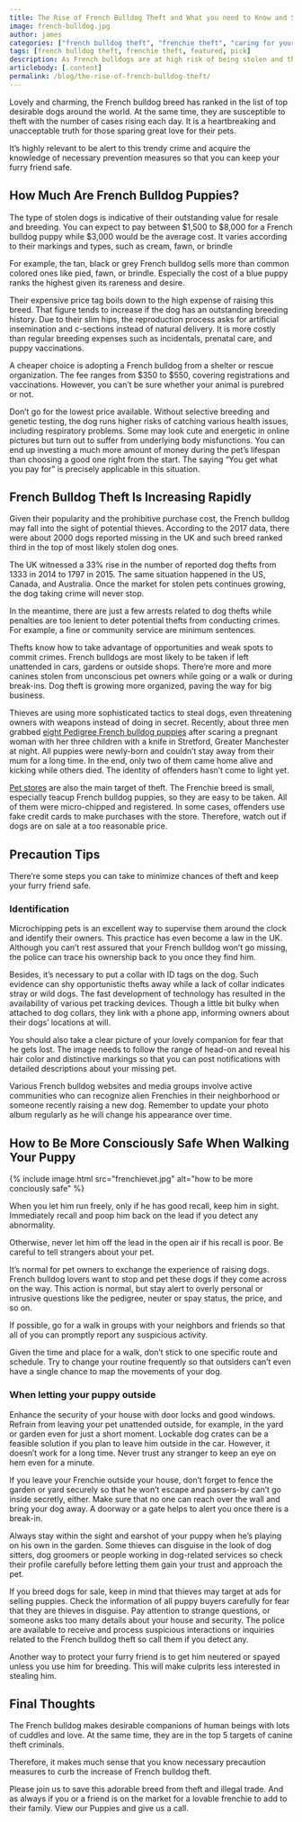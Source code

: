 ```yaml
---
title: The Rise of French Bulldog Theft and What you need to Know and Solve
image: french-bulldog.jpg
author: james
categories: ["french bulldog theft", "frenchie theft", "caring for your frenchie"]
tags: [french bulldog theft, frenchie theft, featured, pick]
description: As French bulldogs are at high risk of being stolen and the French bulldog theft has been on the increase, it's time to take immediate precaution measures.
articlebody: [.content]
permalink: /blog/the-rise-of-french-bulldog-theft/
---
```

Lovely and charming, the French bulldog breed has ranked in the list of top desirable dogs around the world. At the same time, they are susceptible to theft with the number of cases rising each day. It is a heartbreaking and unacceptable truth for those sparing great love for their pets.

It’s highly relevant to be alert to this trendy crime and acquire the knowledge of necessary prevention measures so that you can keep your furry friend safe.

## How Much Are French Bulldog Puppies?

The type of stolen dogs is indicative of their outstanding value for resale and breeding. You can expect to pay between $1,500 to $8,000 for a French bulldog puppy while $3,000 would be the average cost. It varies according to their markings and types, such as cream, fawn, or brindle

For example, the tan, black or grey French bulldog sells more than common colored ones like pied, fawn, or brindle. Especially the cost of a blue puppy ranks the highest given its rareness and desire.

Their expensive price tag boils down to the high expense of raising this breed. That figure tends to increase if the dog has an outstanding breeding history. Due to their slim hips, the reproduction process asks for artificial insemination and c-sections instead of natural delivery. It is more costly than regular breeding expenses such as incidentals, prenatal care, and puppy vaccinations.

A cheaper choice is adopting a French bulldog from a shelter or rescue organization. The fee ranges from $350 to $550, covering registrations and vaccinations. However, you can’t be sure whether your animal is purebred or not.

Don’t go for the lowest price available. Without selective breeding and genetic testing, the dog runs higher risks of catching various health issues, including respiratory problems. Some may look cute and energetic in online pictures but turn out to suffer from underlying body misfunctions. You can end up investing a much more amount of money during the pet’s lifespan than choosing a good one right from the start. The saying “You get what you pay for” is precisely applicable in this situation.

## French Bulldog Theft Is Increasing Rapidly

Given their popularity and the prohibitive purchase cost, the French bulldog may fall into the sight of potential thieves. According to the 2017 data, there were about 2000 dogs reported missing in the UK and such breed ranked third in the top of most likely stolen dog ones.

The UK witnessed a 33% rise in the number of reported dog thefts from 1333 in 2014 to 1797 in 2015. The same situation happened in the US, Canada, and Australia. Once the market for stolen pets continues growing, the dog taking crime will never stop.

In the meantime, there are just a few arrests related to dog thefts while penalties are too lenient to deter potential thefts from conducting crimes. For example, a fine or community service are minimum sentences.

Thefts know how to take advantage of opportunities and weak spots to commit crimes. French bulldogs are most likely to be taken if left unattended in cars, gardens or outside shops. There’re more and more canines stolen from unconscious pet owners while going or a walk or during break-ins. Dog theft is growing more organized, paving the way for big business.

Thieves are using more sophisticated tactics to steal dogs, even threatening owners with weapons instead of doing in secret. Recently, about three men grabbed [eight Pedigree French bulldog puppies](https://www.bbc.com/news/uk-england-manchester-45963787) after scaring a pregnant woman with her three children with a knife in Stretford, Greater Manchester at night. All puppies were newly-born and couldn’t stay away from their mum for a long time. In the end, only two of them came home alive and kicking while others died. The identity of offenders hasn’t come to light yet.

[Pet stores](https://www.wfmynews2.com/article/life/pets/why-are-french-bulldog-puppies-a-target-for-thieves/83-618249469) are also the main target of theft. The Frenchie breed is small, especially teacup French bulldog puppies, so they are easy to be taken. All of them were micro-chipped and registered. In some cases, offenders use fake credit cards to make purchases with the store. Therefore, watch out if dogs are on sale at a too reasonable price.

## Precaution Tips

There’re some steps you can take to minimize chances of theft and keep your furry friend safe.

### Identification

Microchipping pets is an excellent way to supervise them around the clock and identify their owners. This practice has even become a law in the UK. Although you can’t rest assured that your French bulldog won’t go missing, the police can trace his ownership back to you once they find him.

Besides, it’s necessary to put a collar with ID tags on the dog. Such evidence can shy opportunistic thefts away while a lack of collar indicates stray or wild dogs. The fast development of technology has resulted in the availability of various pet tracking devices. Though a little bit bulky when attached to dog collars, they link with a phone app, informing owners about their dogs’ locations at will.

You should also take a clear picture of your lovely companion for fear that he gets lost. The image needs to follow the range of head-on and reveal his hair color and distinctive markings so that you can post notifications with detailed descriptions about your missing pet.

Various French bulldog websites and media groups involve active communities who can recognize alien Frenchies in their neighborhood or someone recently raising a new dog. Remember to update your photo album regularly as he will change his appearance over time.

## How to Be More Consciously Safe When Walking Your Puppy

{% include image.html src="frenchievet.jpg" alt="how to be more conciously safe" %}

When you let him run freely, only if he has good recall, keep him in sight. Immediately recall and poop him back on the lead if you detect any abnormality.

Otherwise, never let him off the lead in the open air if his recall is poor. Be careful to tell strangers about your pet.

It’s normal for pet owners to exchange the experience of raising dogs. French bulldog lovers want to stop and pet these dogs if they come across on the way. This action is normal, but stay alert to overly personal or intrusive questions like the pedigree, neuter or spay status, the price, and so on.

If possible, go for a walk in groups with your neighbors and friends so that all of you can promptly report any suspicious activity.

Given the time and place for a walk, don’t stick to one specific route and schedule. Try to change your routine frequently so that outsiders can’t even have a single chance to map the movements of your dog.

### When letting your puppy outside

Enhance the security of your house with door locks and good windows. Refrain from leaving your pet unattended outside, for example, in the yard or garden even for just a short moment. Lockable dog crates can be a feasible solution if you plan to leave him outside in the car. However, it doesn’t work for a long time. Never trust any stranger to keep an eye on hem even for a minute.

If you leave your Frenchie outside your house, don’t forget to fence the garden or yard securely so that he won’t escape and passers-by can’t go inside secretly, either. Make sure that no one can reach over the wall and bring your dog away. A doorway or a gate helps to alert you once there is a break-in.

Always stay within the sight and earshot of your puppy when he’s playing on his own in the garden. Some thieves can disguise in the look of dog sitters, dog groomers or people working in dog-related services so check their profile carefully before letting them gain your trust and approach the pet.

If you breed dogs for sale, keep in mind that thieves may target at ads for selling puppies. Check the information of all puppy buyers carefully for fear that they are thieves in disguise. Pay attention to strange questions, or someone asks too many details about your house and security. The police are available to receive and process suspicious interactions or inquiries related to the French bulldog theft so call them if you detect any.

Another way to protect your furry friend is to get him neutered or spayed unless you use him for breeding. This will make culprits less interested in stealing him.

## Final Thoughts

The French bulldog makes desirable companions of human beings with lots of cuddles and love. At the same time, they are in the top 5 targets of canine theft criminals.

Therefore, it makes much sense that you know necessary precaution measures to curb the increase of French bulldog theft.

Please join us to save this adorable breed from theft and illegal trade. And as always if you or a friend is on the market for a lovable frenchie to add to their family. View our Puppies and give us a call.